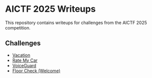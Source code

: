 # AICTF 2025 Writeups

This repository contains writeups for challenges from the AICTF 2025 competition.

## Challenges

- [Vacation](vacation/README.md)
- [Rate My Car](rate-my-car/README.md)
- [VoiceGuard](voiceguard/README.md)
- [Floor Check (Welcome)](welcome/README.md)
